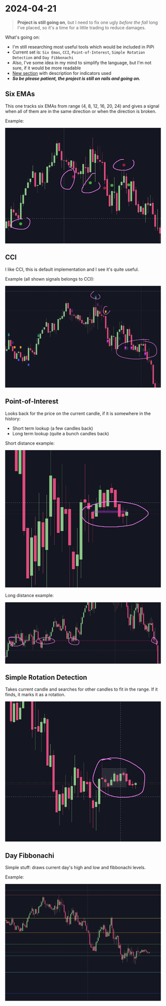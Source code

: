 # 2024-04-21

> **Project is still going on**, but I need to fix one ugly _before the fall_ long I've placed, so
> it's a time for a little trading to reduce damages.

What's going on:
- I'm still researching most useful tools which would be included in PiPi
- Current set is: `Six Emas`, `CCI`, `Point-of-Interest`, `Simple Rotation Detection` and `Day Fibbonachi`
- Also, I've some idea in my mind to simplify the language, but I'm not sure, if it would be more readable
- [New section](docs/indicators) with description for indicators used
- _**So be please patient, the project is still on rails and going on.**_

## Six EMAs
This one tracks six EMAs from range (4, 8, 12, 16, 20, 24) and gives a signal when all of them are in the same direction or when the direction
is broken.

Example:

![six-emas.png](_img/six-emas.png)

## CCI
I like CCI, this is default implementation and I see it's quite useful.

Example (all shown signals belongs to CCI):

![cci.png](_img/cci.png)

## Point-of-Interest
Looks back for the price on the current candle, if it is somewhere in the history:
- Short term lookup (a few candles back)
- Long term lookup (quite a bunch candles back)

Short distance example:

![poi-short.png](_img/poi-short.png)

Long distance example:

![poi-long.png](_img/poi-long.png)

## Simple Rotation Detection
Takes current candle and searches for other candles to fit in the range. If it finds, it marks it as a rotation.

![rotation.png](_img/rotation.png)

## Day Fibbonachi
Simple stuff: draws current day's high and low and fibbonachi levels.

Example:

![day-fibb.png](_img/day-fibb.png)

